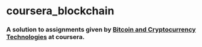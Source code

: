 # coursera_blockchain

### A solution to assignments given by [Bitcoin and Cryptocurrency Technologies](https://www.coursera.org/learn/cryptocurrency) at coursera.
